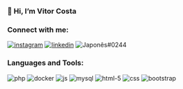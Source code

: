 ### 👀 Hi, I’m Vitor Costa 


### Connect with me:
[![instagram](https://user-images.githubusercontent.com/69697560/154495378-9fd24963-1fab-400a-adcf-415196dd7154.png)](https://www.instagram.com/vitsk8_/) 
[![linkedin](https://user-images.githubusercontent.com/69697560/154497284-e81a0e8b-ee25-410e-89a4-3b0c1b5faf0f.png)](https://www.linkedin.com/in/vitor-costa-80a71220b/) 
![Japonês#0244](https://user-images.githubusercontent.com/69697560/154499740-9c0ae965-f914-4f98-aaf9-83bd1af0c6b3.png) 

### Languages and Tools:

![php](https://user-images.githubusercontent.com/69697560/154499324-57ddc63b-171e-4c4a-b688-f1b685354ee8.png)
![docker](https://user-images.githubusercontent.com/69697560/154499312-1d3ba482-e66d-418e-8949-dd3877d31d8b.png)
![js](https://user-images.githubusercontent.com/69697560/154499327-3d52961f-311f-4925-9ab3-d1b085418de3.png)
![mysql](https://user-images.githubusercontent.com/69697560/154499329-6bb1b128-701f-4179-bddc-fb6d28f18369.png)
![html-5](https://user-images.githubusercontent.com/69697560/154499317-b1686df8-5dfa-49e2-8e8f-2ac2a7394b07.png)
![css](https://user-images.githubusercontent.com/69697560/154499318-eb37b2da-4c92-4b60-aad8-1f84d3ec1c85.png)
![bootstrap](https://user-images.githubusercontent.com/69697560/154499323-b6149e6a-40f5-4799-b4ab-20170e97466d.png)

